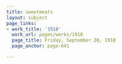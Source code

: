 ```yaml
---
title: sweetmeats
layout: subject
page_links:
- work_title: '1918'
  work_url: pages/works/1918
  page_title: Friday, September 20, 1918
  page_anchor: page-641

---
```

